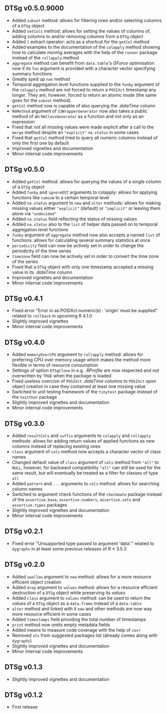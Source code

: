 ## DTSg v0.5.0.9000

* Added `subset` method: allows for filtering rows and/or selecting columns of a `DTSg` object
* Added `setCols` method: allows for setting the values of columns of, adding columns to and/or removing columns from a `DTSg` object
* Added `[` extract operator: acts as a shortcut for the `getCol` method
* Added examples to the documentation of the `colapply` method showing how to calculate moving averages with the help of the `runner` package instead of the `rollapply` method
* `aggregate` method can benefit from `data.table`'s *GForce* optimisation now if its `fun` argument is provided with a character vector specifying summary functions
* Greatly sped up `nas` method
* Temporal aggregation level functions supplied to the `funby` argument of the `colapply` method are not forced to return a `POSIXct` timestamp any longer. They are, however, forced to return an atomic mode (the same goes for the `subset` method).
* `getCol` method now is capable of also querying the *.dateTime* column
* `R6Method` argument of `S3WrapperGenerator` now also takes a public method of an `R6ClassGenerator` as a function and not only as an expression
* Fixed that not all missing values were made explicit after a call to the `merge` method despite an `"explicit"` `na.status` in some cases
* Fixed that `getCol` method tried to query all numeric columns instead of only the first one by default
* Improved vignettes and documentation
* Minor internal code improvements

## DTSg v0.5.0

* Added `getCol` method: allows for querying the values of a single column of a `DTSg` object
* Added `funby` and `ignoreDST` arguments to colapply: allows for applying functions like `cumsum` to a certain temporal level
* Added `na.status` argument to `new` and `alter` methods: allows for making missing values either `"explicit"` (default) or `"implicit"` or leaving them alone via `"undecided"`
* Added `na.status` field reflecting the status of missing values
* Added `na.status` also to the `list` of helper data passed on to temporal aggregation level functions
* `funby` argument of `aggregate` method now also accepts a named `list` of functions: allows for calculating several summary statistics at once
* `periodicity` field can now be actively set in order to change the periodicity of the time series
* `timezone` field can now be actively set in order to convert the time zone of the series
* Fixed that a `DTSg` object with only one timestamp accepted a missing value in its *.dateTime* column
* Improved vignettes and documentation
* Minor internal code improvements

## DTSg v0.4.1

* Fixed error "Error in as.POSIXct.numeric(e) : 'origin' must be supplied" related to `rollback` in upcoming R 4.1.0
* Slightly improved vignettes
* Minor internal code improvements

## DTSg v0.4.0

* Added `memoryOverCPU` argument to `rollapply` method: allows for preferring CPU over memory usage which makes the method more flexible in terms of resource consumption
* Settings of option `DTSgClone` in e.g. *.RProfile* are now respected and not overwritten by `TRUE` when the package is loaded
* Fixed useless coercion of `POSIXct` *.dateTime* columns to `POSIXct` upon object creation in case they contained at least one missing value
* Switched to unit testing framework of the `tinytest` package instead of the `testthat` package
* Slightly improved vignettes and documentation
* Minor internal code improvements

## DTSg v0.3.0

* Added `resultCols` and `suffix` arguments to `colapply` and `rollapply` methods: allows for adding return values of applied functions as new columns instead of replacing existing ones
* `class` argument of `cols` method now accepts a character vector of class names
* Changed default value of `class` argument of `cols` method from `"all"` to `NULL`, however, for backward compatibility `"all"` can still be used for the same result, but will eventually be treated as a filter for classes of type `all`
* Added `pattern` and `...` arguments to `cols` method: allows for searching column names
* Switched to argument check functions of the `checkmate` package instead of the `assertive.base`, `assertive.numbers`, `assertive.sets` and `assertive.types` packages
* Slightly improved vignettes and documentation
* Minor internal code improvements

## DTSg v0.2.1

* Fixed error "Unsupported type passed to argument 'data'." related to `dygraphs` in at least some previous releases of R ≤ 3.5.3

## DTSg v0.2.0

* Added `swallow` argument to `new` method: allows for a more resource efficient object creation
* Added `drop` argument to `values` method: allows for a resource efficient destruction of a `DTSg` object while preserving its *values*
* Added `class` argument to `values` method: can be used to return the *values* of a `DTSg` object as a `data.frame` instead of a `data.table`
* `alter` method and linked with it `new` and other methods are now way more resource efficient in some cases
* Added `timestamps` field providing the total number of timestamps
* `print` method now omits empty metadata fields
* Added means to measure code coverage with the help of `covr`
* Removed `xts` from suggested packages list (already comes along with `dygraphs`)
* Slightly improved vignettes and documentation
* Minor internal code improvements

## DTSg v0.1.3

* Slightly improved vignettes and documentation

## DTSg v0.1.2

* First release
